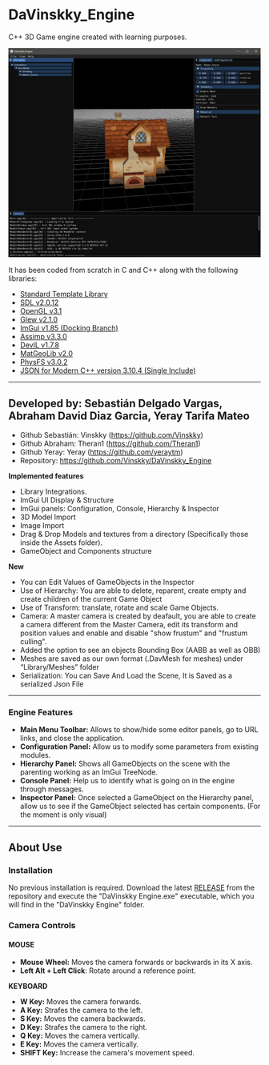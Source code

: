 # DaVinskky_Engine
C++ 3D Game engine created with learning purposes.

![ScreenShot](https://github.com/Vinskky/DaVinskky_Engine/blob/main/Docs/Screenshot_V1.PNG?raw=true)

It has been coded from scratch in C and C++ along with the following libraries:

- [Standard Template Library](<https://en.wikipedia.org/wiki/Standard_Template_Library>)
- [SDL v2.0.12](<https://www.libsdl.org/index.php>)
- [OpenGL v3.1](<https://www.opengl.org/>)
- [Glew v2.1.0](<http://glew.sourceforge.net/>)
- [ImGui v1.85 (Docking Branch)](<https://github.com/ocornut/imgui/tree/docking>)
- [Assimp v3.3.0](<http://www.assimp.org/index.php/downloads>)
- [DevIL v1.7.8](<http://openil.sourceforge.net/download.php>)
- [MatGeoLib v2.0](<https://github.com/juj/MathGeoLib>)
- [PhysFS v3.0.2](<https://icculus.org/physfs/>)
- [JSON for Modern C++ version 3.10.4 (Single Include)](https://github.com/nlohmann/json/tree/develop/single_include/nlohmann)


****

## Developed by: Sebastián Delgado Vargas, Abraham David Diaz Garcia, Yeray Tarifa Mateo

* Github Sebastián: Vinskky (https://github.com/Vinskky)
* Github Abraham: Theran1 (https://github.com/Theran1)
* Github Yeray: Yeray (https://github.com/yeraytm)
* Repository: https://github.com/Vinskky/DaVinskky_Engine

**Implemented features**

* Library Integrations.
* ImGui UI Display & Structure
* ImGui panels: Configuration, Console, Hierarchy & Inspector
* 3D Model Import
* Image Import
* Drag & Drop Models and textures from a directory (Specifically those inside the Assets folder).
* GameObject and Components structure

**New**
* You can Edit Values of GameObjects in the Inspector
* Use of Hierarchy: You are able to delete, reparent, create empty and create children of the current Game Object
* Use of Transform: translate, rotate and scale Game Objects.
* Camera: A master camera is created by deafault, you are able to create a camera different from the Master Camera, edit its transform and position values and enable and disable "show frustum" and "frustum culling". 
* Added the option to see an objects Bounding Box (AABB as well as OBB)
* Meshes are saved as our own format (.DavMesh for meshes) under “Library/Meshes” folder
* Serialization: You can Save And Load the Scene, It is Saved as a serialized Json File


****

### Engine Features

* **Main Menu Toolbar:** Allows to show/hide some editor panels, go to URL links, and close the application.
* **Configuration Panel:** Allow us to modify some parameters from existing modules.
* **Hierarchy Panel:** Shows all GameObjects on the scene with the parenting working as an ImGui TreeNode.
* **Console Panel:** Help us to identify what is going on in the engine through messages.
* **Inspector Panel:** Once selected a GameObject on the Hierarchy panel, allow us to see if the GameObject selected has certain components. (For the moment is only visual)


****

## About Use

### Installation

No previous installation is required. Download the latest [RELEASE](<https://github.com/Vinskky/DaVinskky_Engine/releases>) from the repository and execute the 
"DaVinskky Engine.exe" executable, which you will find in the "DaVinskky Engine" folder.



### Camera Controls

#### **MOUSE**

* **Mouse Wheel:** Moves the camera forwards or backwards in its X axis.
* **Left Alt + Left Click**: Rotate around a reference point.

**KEYBOARD**

* **W Key:** Moves the camera forwards.
* **A Key:** Strafes the camera to the left.
* **S Key:** Moves the camera backwards.
* **D Key:** Strafes the camera to the right.
* **Q Key:** Moves the camera vertically.
* **E Key:** Moves the camera vertically.
* **SHIFT Key:** Increase the camera's movement speed.


